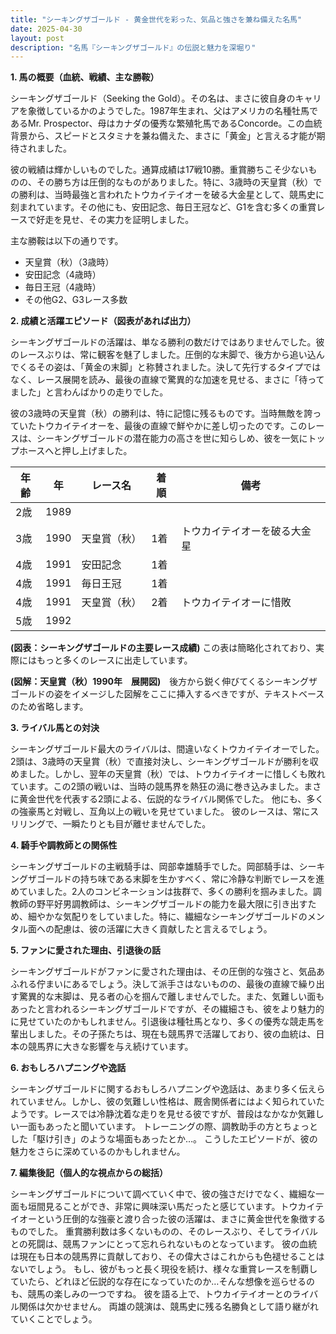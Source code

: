 ```yaml
---
title: "シーキングザゴールド - 黄金世代を彩った、気品と強さを兼ね備えた名馬"
date: 2025-04-30
layout: post
description: "名馬『シーキングザゴールド』の伝説と魅力を深堀り"
---
```


**1. 馬の概要（血統、戦績、主な勝鞍）**

シーキングザゴールド（Seeking the Gold）。その名は、まさに彼自身のキャリアを象徴しているかのようでした。1987年生まれ、父はアメリカの名種牡馬であるMr. Prospector、母はカナダの優秀な繁殖牝馬であるConcorde。この血統背景から、スピードとスタミナを兼ね備えた、まさに「黄金」と言える才能が期待されました。

彼の戦績は輝かしいものでした。通算成績は17戦10勝。重賞勝ちこそ少ないものの、その勝ち方は圧倒的なものがありました。特に、3歳時の天皇賞（秋）での勝利は、当時最強と言われたトウカイテイオーを破る大金星として、競馬史に刻まれています。その他にも、安田記念、毎日王冠など、G1を含む多くの重賞レースで好走を見せ、その実力を証明しました。

主な勝鞍は以下の通りです。

* 天皇賞（秋）（3歳時）
* 安田記念（4歳時）
* 毎日王冠（4歳時）
* その他G2、G3レース多数


**2. 成績と活躍エピソード（図表があれば出力）**

シーキングザゴールドの活躍は、単なる勝利の数だけではありませんでした。彼のレースぶりは、常に観客を魅了しました。圧倒的な末脚で、後方から追い込んでくるその姿は、「黄金の末脚」と称賛されました。決して先行するタイプではなく、レース展開を読み、最後の直線で驚異的な加速を見せる、まさに「待ってました」と言わんばかりの走りでした。

彼の3歳時の天皇賞（秋）の勝利は、特に記憶に残るものです。当時無敵を誇っていたトウカイテイオーを、最後の直線で鮮やかに差し切ったのです。このレースは、シーキングザゴールドの潜在能力の高さを世に知らしめ、彼を一気にトップホースへと押し上げました。

| 年齢 | 年 | レース名 | 着順 | 備考 |
|---|---|---|---|---|
| 2歳 | 1989 |  |  |  |
| 3歳 | 1990 | 天皇賞（秋） | 1着 | トウカイテイオーを破る大金星 |
| 4歳 | 1991 | 安田記念 | 1着 |  |
| 4歳 | 1991 | 毎日王冠 | 1着 |  |
| 4歳 | 1991 | 天皇賞（秋） | 2着 | トウカイテイオーに惜敗 |
| 5歳 | 1992 |  |  |  |


**(図表：シーキングザゴールドの主要レース成績)**  この表は簡略化されており、実際にはもっと多くのレースに出走しています。


**(図解：天皇賞（秋）1990年　展開図)**　後方から鋭く伸びてくるシーキングザゴールドの姿をイメージした図解をここに挿入するべきですが、テキストベースのため省略します。


**3. ライバル馬との対決**

シーキングザゴールド最大のライバルは、間違いなくトウカイテイオーでした。2頭は、3歳時の天皇賞（秋）で直接対決し、シーキングザゴールドが勝利を収めました。しかし、翌年の天皇賞（秋）では、トウカイテイオーに惜しくも敗れています。この2頭の戦いは、当時の競馬界を熱狂の渦に巻き込みました。まさに黄金世代を代表する2頭による、伝説的なライバル関係でした。  他にも、多くの強豪馬と対戦し、互角以上の戦いを見せていました。  彼のレースは、常にスリリングで、一瞬たりとも目が離せませんでした。


**4. 騎手や調教師との関係性**

シーキングザゴールドの主戦騎手は、岡部幸雄騎手でした。岡部騎手は、シーキングザゴールドの持ち味である末脚を生かすべく、常に冷静な判断でレースを進めていました。2人のコンビネーションは抜群で、多くの勝利を掴みました。調教師の野平好男調教師は、シーキングザゴールドの能力を最大限に引き出すため、細やかな気配りをしていました。特に、繊細なシーキングザゴールドのメンタル面への配慮は、彼の活躍に大きく貢献したと言えるでしょう。


**5. ファンに愛された理由、引退後の話**

シーキングザゴールドがファンに愛された理由は、その圧倒的な強さと、気品あふれる佇まいにあるでしょう。決して派手さはないものの、最後の直線で繰り出す驚異的な末脚は、見る者の心を掴んで離しませんでした。また、気難しい面もあったと言われるシーキングザゴールドですが、その繊細さも、彼をより魅力的に見せていたのかもしれません。引退後は種牡馬となり、多くの優秀な競走馬を輩出しました。その子孫たちは、現在も競馬界で活躍しており、彼の血統は、日本の競馬界に大きな影響を与え続けています。


**6. おもしろハプニングや逸話**

シーキングザゴールドに関するおもしろハプニングや逸話は、あまり多く伝えられていません。しかし、彼の気難しい性格は、厩舎関係者にはよく知られていたようです。レースでは冷静沈着な走りを見せる彼ですが、普段はなかなか気難しい一面もあったと聞いています。  トレーニングの際、調教助手の方とちょっとした「駆け引き」のような場面もあったとか…。  こうしたエピソードが、彼の魅力をさらに深めているのかもしれません。


**7. 編集後記（個人的な視点からの総括）**

シーキングザゴールドについて調べていく中で、彼の強さだけでなく、繊細な一面も垣間見ることができ、非常に興味深い馬だったと感じています。トウカイテイオーという圧倒的な強豪と渡り合った彼の活躍は、まさに黄金世代を象徴するものでした。  重賞勝利数は多くないものの、そのレースぶり、そしてライバルとの死闘は、競馬ファンにとって忘れられないものとなっています。  彼の血統は現在も日本の競馬界に貢献しており、その偉大さはこれからも色褪せることはないでしょう。  もし、彼がもっと長く現役を続け、様々な重賞レースを制覇していたら、どれほど伝説的な存在になっていたのか…そんな想像を巡らせるのも、競馬の楽しみの一つですね。  彼を語る上で、トウカイテイオーとのライバル関係は欠かせません。  両雄の競演は、競馬史に残る名勝負として語り継がれていくことでしょう。
